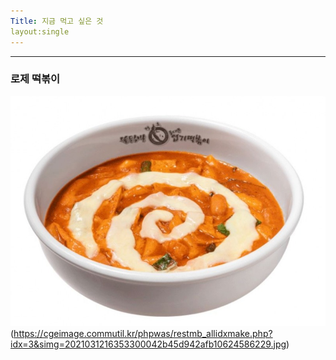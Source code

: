 ```yaml
---  
Title: 지금 먹고 싶은 것  
layout:single  
---  
```


---
### 로제 떡볶이  

![rose](/assets/images/restmb_allidxmake.jpg)(https://cgeimage.commutil.kr/phpwas/restmb_allidxmake.php?idx=3&simg=2021031216353300042b45d942afb10624586229.jpg)  

